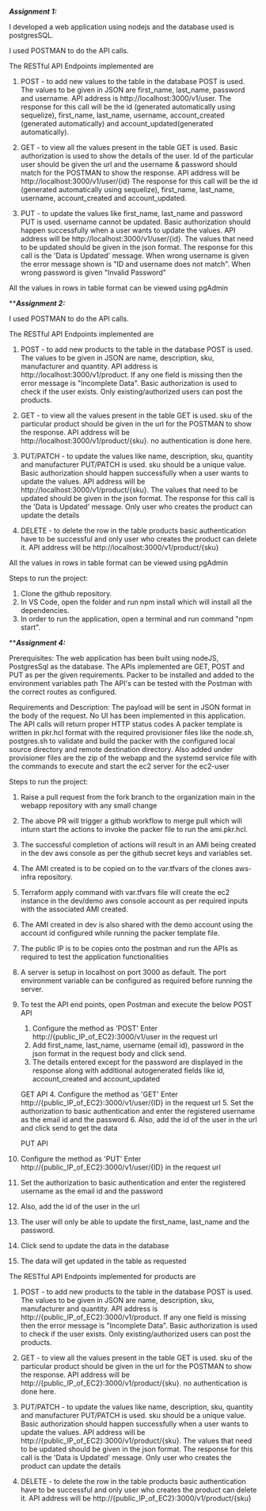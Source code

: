 ***************************Assignment 1:***************************

I developed a web application using nodejs and the database used is postgresSQL.

I used POSTMAN to do the API calls.

The RESTful API Endpoints implemented are

1. POST - to add new values to the table in the database POST is used. The values to be given in JSON are first_name, last_name, password and username. API address is http://localhost:3000/v1/user. The response for this call will be the id (generated automatically using sequelize), first_name, last_name, username, account_created (generated automatically) and account_updated(generated automatically). 
 
2. GET - to view all the values present in the table GET is used. Basic authorization is used to show the details of the user. Id of the particular user should be given the url and the username & password should match for the POSTMAN to show the response. API address will be http://localhost:3000/v1/user/{id} The response for this call will be the id (generated automatically using sequelize), first_name, last_name, username, account_created and account_updated.
 
3. PUT - to update the values like first_name, last_name and password PUT is used. username cannot be updated. Basic authorization should happen successfully when a user wants to update the values. API address will be http://localhost:3000/v1/user/{id}. The values that need to be updated should be given in the json format. The response for this call is the 'Data is Updated' message. When wrong username is given the error message shown is "ID and username does not match". When wrong password is given "Invalid Password"

All the values in rows in table format can be viewed using pgAdmin


*************************Assignment 2:***********************

I used POSTMAN to do the API calls.

The RESTful API Endpoints implemented are

1. POST - to add new products to the table in the database POST is used. The values to be given in JSON are name, description, sku, manufacturer and quantity. API address is http://localhost:3000/v1/product. If any one field is missing then the error message is "Incomplete Data". Basic authorization is used to check if the user exists. Only existing/authorized users can post the products.
 
2. GET - to view all the values present in the table GET is used. sku of the particular product should be given in the url for the POSTMAN to show the response. API address will be http://localhost:3000/v1/product/{sku}. no authentication is done here.
 
3. PUT/PATCH - to update the values like name, description, sku, quantity and manufacturer PUT/PATCH is used. sku should be a unique value. Basic authorization should happen successfully when a user wants to update the values. API address will be http://localhost:3000/v1/product/{sku}. The values that need to be updated should be given in the json format. The response for this call is the 'Data is Updated' message. Only user who creates the product can update the details

4. DELETE - to delete the row in the table products basic authentication have to be successful and only user who creates the product can delete it. API address will be http://localhost:3000/v1/product/{sku}

All the values in rows in table format can be viewed using pgAdmin

Steps to run the project:

1. Clone the github repository.
2. In VS Code, open the folder and run npm install which will install all the dependencies.
3. In order to run the application, open a terminal and run command "npm start".

*************************Assignment 4:***********************

Prerequisites: The web application has been built using nodeJS, PostgresSql as the database. The APIs implemented are GET, POST and PUT as per the given requirements.
Packer to be installed and added to the environment variables path
The API's can be tested with the Postman with the correct routes as configured.

Requirements and Description: The payload will be sent in JSON format in the body of the request. No UI has been implemented in this application.
The API calls will return proper HTTP status codes
A packer template is written in pkr.hcl format with the required provisioner files like the node.sh, postgres.sh to validate and build the packer with the configured local source directory and remote destination directory. Also added under provisioner files are the zip of the webapp and the systemd service file with the commands to execute and start the ec2 server for the ec2-user


Steps to run the project:

1. Raise a pull request from the fork branch to the organization main in the webapp repository with any small change
2. The above PR will trigger a github workflow to merge pull which will inturn start the actions to invoke the packer file to run the ami.pkr.hcl.
3. The successful completion of actions will result in an AMI being created in the dev aws console as per the github secret keys and variables set.
4. The AMI created is to be copied on to the var.tfvars of the clones aws-infra repository.
5. Terraform apply command with var.tfvars file will create the ec2 instance in the dev/demo aws console account as per required inputs with the associated AMI created.
6. The AMI created in dev is also shared with the demo account using the account id configured while running the packer template file.
7. The public IP is to be copies onto the postman and run the APIs as required to test the application functionalities
8. A server is setup in localhost on port 3000 as default. The port environment variable can be configured as required before running the server.
9. To test the API end points, open Postman and execute the below 
    POST API
   1. Configure the method as 'POST' Enter http://{public_IP_of_EC2}:3000/v1/user in the request url
   2. Add first_name, last_name, username (email id), password in the json format in the request body and click send.
   3. The details entered except for the password are displayed in the response along with additional autogenerated fields like id, account_created and account_updated

    GET API
   4. Configure the method as 'GET' Enter http://{public_IP_of_EC2}:3000/v1/user/{ID} in the request url
   5. Set the authorization to basic authentication and enter the registered username as the email id and the password
   6. Also, add the id of the user in the url and click send to get the data

    PUT API
  1. Configure the method as 'PUT' Enter http://{public_IP_of_EC2}:3000/v1/user/{ID} in the request url
   2. Set the authorization to basic authentication and enter the registered username as the email id and the password
   3. Also, add the id of the user in the url
   4. The user will only be able to update the first_name, last_name and the password.
   5. Click send to update the data in the database
   6. The data will get updated in the table as requested


The RESTful API Endpoints implemented for products are

1. POST - to add new products to the table in the database POST is used. The values to be given in JSON are name, description, sku, manufacturer and quantity. API address is http://{public_IP_of_EC2}:3000/v1/product. If any one field is missing then the error message is "Incomplete Data". Basic authorization is used to check if the user exists. Only existing/authorized users can post the products.
 
2. GET - to view all the values present in the table GET is used. sku of the particular product should be given in the url for the POSTMAN to show the response. API address will be http://{public_IP_of_EC2}:3000/v1/product/{sku}. no authentication is done here.
 
3. PUT/PATCH - to update the values like name, description, sku, quantity and manufacturer PUT/PATCH is used. sku should be a unique value. Basic authorization should happen successfully when a user wants to update the values. API address will be http://{public_IP_of_EC2}:3000/v1/product/{sku}. The values that need to be updated should be given in the json format. The response for this call is the 'Data is Updated' message. Only user who creates the product can update the details

4. DELETE - to delete the row in the table products basic authentication have to be successful and only user who creates the product can delete it. API address will be http://{public_IP_of_EC2}:3000/v1/product/{sku}